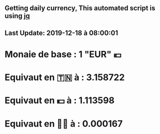 ## Getting daily currency, This automated script is using [jq](https://stedolan.github.io/jq/)
## Last Update:  2019-12-18 à 08:00:01
 # Monaie de base : 1 "EUR" 💶 
 # Equivaut en 🇹🇳 à :  3.158722 
 # Equivaut en 💵 à : 1.113598
 # Equivaut en 🐱‍💻 à :  0.000167
